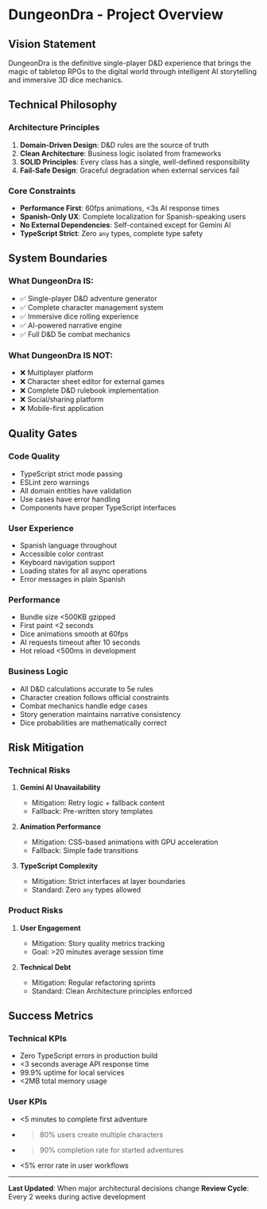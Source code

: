 # DungeonDra - Project Overview

## Vision Statement
DungeonDra is the definitive single-player D&D experience that brings the magic of tabletop RPGs to the digital world through intelligent AI storytelling and immersive 3D dice mechanics.

## Technical Philosophy

### Architecture Principles
1. **Domain-Driven Design**: D&D rules are the source of truth
2. **Clean Architecture**: Business logic isolated from frameworks
3. **SOLID Principles**: Every class has a single, well-defined responsibility
4. **Fail-Safe Design**: Graceful degradation when external services fail

### Core Constraints
- **Performance First**: 60fps animations, <3s AI response times
- **Spanish-Only UX**: Complete localization for Spanish-speaking users
- **No External Dependencies**: Self-contained except for Gemini AI
- **TypeScript Strict**: Zero `any` types, complete type safety

## System Boundaries

### What DungeonDra IS:
- ✅ Single-player D&D adventure generator
- ✅ Complete character management system
- ✅ Immersive dice rolling experience
- ✅ AI-powered narrative engine
- ✅ Full D&D 5e combat mechanics

### What DungeonDra IS NOT:
- ❌ Multiplayer platform
- ❌ Character sheet editor for external games
- ❌ Complete D&D rulebook implementation
- ❌ Social/sharing platform
- ❌ Mobile-first application

## Quality Gates

### Code Quality
- TypeScript strict mode passing
- ESLint zero warnings
- All domain entities have validation
- Use cases have error handling
- Components have proper TypeScript interfaces

### User Experience
- Spanish language throughout
- Accessible color contrast
- Keyboard navigation support
- Loading states for all async operations
- Error messages in plain Spanish

### Performance
- Bundle size <500KB gzipped
- First paint <2 seconds
- Dice animations smooth at 60fps
- AI requests timeout after 10 seconds
- Hot reload <500ms in development

### Business Logic
- All D&D calculations accurate to 5e rules
- Character creation follows official constraints
- Combat mechanics handle edge cases
- Story generation maintains narrative consistency
- Dice probabilities are mathematically correct

## Risk Mitigation

### Technical Risks
1. **Gemini AI Unavailability**
   - Mitigation: Retry logic + fallback content
   - Fallback: Pre-written story templates

2. **Animation Performance**
   - Mitigation: CSS-based animations with GPU acceleration
   - Fallback: Simple fade transitions

3. **TypeScript Complexity**
   - Mitigation: Strict interfaces at layer boundaries
   - Standard: Zero `any` types allowed

### Product Risks
1. **User Engagement**
   - Mitigation: Story quality metrics tracking
   - Goal: >20 minutes average session time

2. **Technical Debt**
   - Mitigation: Regular refactoring sprints
   - Standard: Clean Architecture principles enforced

## Success Metrics

### Technical KPIs
- Zero TypeScript errors in production build
- <3 seconds average API response time
- 99.9% uptime for local services
- <2MB total memory usage

### User KPIs
- <5 minutes to complete first adventure
- >80% users create multiple characters
- >90% completion rate for started adventures
- <5% error rate in user workflows

---

**Last Updated**: When major architectural decisions change
**Review Cycle**: Every 2 weeks during active development